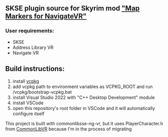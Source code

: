 ## SKSE plugin source for Skyrim mod ["Map Markers for NavigateVR"](https://www.nexusmods.com/skyrimspecialedition/mods/119923)

### User requirements:
* SKSE
* Address Library VR
* Navigate VR


## Build instructions:
1. install [vcpkg](https://github.com/microsoft/vcpkg)
2. add vcpkg path to environment variables as VCPKG_ROOT and run /vcpkg/bootstrap-vcpkg.bat
3. install Visual Studio 2022 with "C++ Desktop Development" module
4. install VSCode
5. open this repository's root folder in VSCode and it will automatically configure itself

This project is built with commonlibsse-ng-vr, but it uses PlayerCharacter.h from [CommonLibVR](https://github.com/alandtse/CommonLibVR) because I'm in the process of migrating
